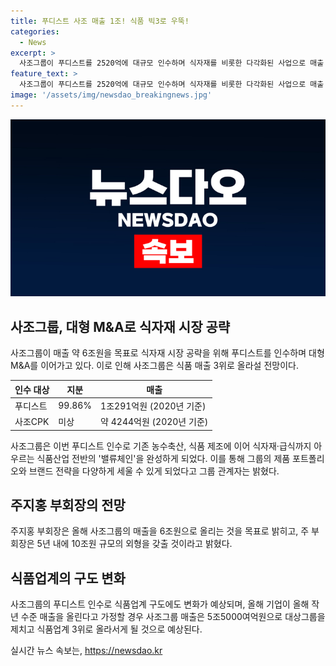 ```yaml
---
title: 푸디스트 사조 매출 1조! 식품 빅3로 우뚝!
categories:
  - News
excerpt: >
  사조그룹이 푸디스트를 2520억에 대규모 인수하며 식자재를 비롯한 다각화된 사업으로 매출 3위로 뛰어올라 전망이다. 푸디스트는 식자재유통 및 위탁급식으로 1조291억원의 매출을 기록하며 중소 상공인과 기업 등 다양한 고객층에 강점을 보였다. 이로써 사조그룹은 식품산업의 밸류체인을 강화하게 되었고, 향후 기존 제조업과의 시너지 효과 창출이 기대된다. 주지홍 부회장은 올해 매출 6조원 달성이라며 사조그룹의 대형 M&A 강자의 모습을 과시했고, 향후 5년 내 10조원 규모로 성장할 것으로 전망되고 있다.
feature_text: >
  사조그룹이 푸디스트를 2520억에 대규모 인수하며 식자재를 비롯한 다각화된 사업으로 매출 3위로 뛰어올라 전망이다. 푸디스트는 식자재유통 및 위탁급식으로 1조291억원의 매출을 기록하며 중소 상공인과 기업 등 다양한 고객층에 강점을 보였다. 이로써 사조그룹은 식품산업의 밸류체인을 강화하게 되었고, 향후 기존 제조업과의 시너지 효과 창출이 기대된다. 주지홍 부회장은 올해 매출 6조원 달성이라며 사조그룹의 대형 M&A 강자의 모습을 과시했고, 향후 5년 내 10조원 규모로 성장할 것으로 전망되고 있다.
image: '/assets/img/newsdao_breakingnews.jpg'
---
```


<p><img src="/assets/img/newsdao_breakingnews.jpg" alt="pcversion 속보" /></p>

<h2 data-ke-size="size26">사조그룹, 대형 M&A로 식자재 시장 공략</h2>

<p data-ke-size="size16">사조그룹이 매출 약 6조원을 목표로 식자재 시장 공략을 위해 푸디스트를 인수하며 대형 M&A를 이어가고 있다. 이로 인해 사조그룹은 식품 매출 3위로 올라설 전망이다.</p>

<table>
    <thead>
        <tr>
            <th><b>인수 대상</b></th>
            <th><b>지분</b></th>
            <th><b>매출</b></th>
        </tr>
    </thead>
    <tbody>
        <tr>
            <td>푸디스트</td>
            <td>99.86%</td>
            <td>1조291억원 (2020년 기준)</td>
        </tr>
        <tr>
            <td>사조CPK</td>
            <td>미상</td>
            <td>약 4244억원 (2020년 기준)</td>
        </tr>
    </tbody>
</table>

<p data-ke-size="size16">사조그룹은 이번 푸디스트 인수로 기존 농수축산, 식품 제조에 이어 식자재·급식까지 아우르는 식품산업 전반의 '밸류체인'을 완성하게 되었다. 이를 통해 그룹의 제품 포트폴리오와 브랜드 전략을 다양하게 세울 수 있게 되었다고 그룹 관계자는 밝혔다.</p>

<h2 data-ke-size="size26">주지홍 부회장의 전망</h2>

<p data-ke-size="size16">주지홍 부회장은 올해 사조그룹의 매출을 6조원으로 올리는 것을 목표로 밝히고, 주 부회장은 5년 내에 10조원 규모의 외형을 갖출 것이라고 밝혔다.</p>

<h2 data-ke-size="size26">식품업계의 구도 변화</h2>

<p data-ke-size="size16">사조그룹의 푸디스트 인수로 식품업계 구도에도 변화가 예상되며, 올해 기업이 올해 작년 수준 매출을 올린다고 가정할 경우 사조그룹 매출은 5조5000여억원으로 대상그룹을 제치고 식품업계 3위로 올라서게 될 것으로 예상된다.</p>
실시간 뉴스 속보는, <a href="https://newsdao.kr" rel="dofollow">https://newsdao.kr</a>


